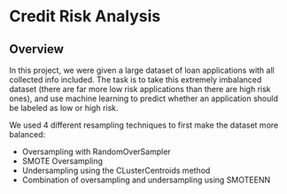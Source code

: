 # Credit Risk Analysis

## Overview

In this project, we were given a large dataset of loan applications with all collected info included. The task is to take this extremely imbalanced
dataset (there are far more low risk applications than there are high risk ones), and use machine learning to predict whether an application 
should be labeled as low or high risk. 

We used 4 different resampling techniques to first make the dataset more balanced:

* Oversampling with RandomOverSampler
* SMOTE Oversampling
* Undersampling using the CLusterCentroids method
* Combination of oversampling and undersampling using SMOTEENN